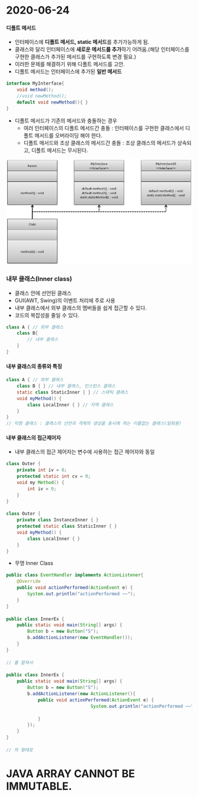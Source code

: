 # 2020-06-24

#### 디폴트 메서드

- 인터페이스에 **디폴트 메서드, static 메서드**를 추가가능하게 됨.
- 클래스와 달리 인터페이스에 **새로운 메서드를 추가**하기 어려움.(해당 인터페이스를 구현한 클래스가 추가된 메서드를 구현하도록 변경 필요.)
- 이러한 문제를 해결하기 위해 디폴트 메서드를 고안.
- 디폴트 메서드는 인터페이스에 추가된 **일반 메서드**

```java
interface MyInterface{
    void method();
    //void newMethod();
    default void newMethod(){ }
}
```

- 디폴트 메서드가 기존의 메서드와 충돌하는 경우
  - 여러 인터페이스의 디폴트 메서드간 충돌 : 인터페이스를 구현한 클래스에서 디폴트 메서드를 오버라이딩 해야 한다.
  - 디폴트 메서드와 조상 클래스의 메서드간 충돌 : 조상 클래스의 메서드가 상속되고, 디폴트 메서드는 무시된다.

![](https://github.com/osk14741/ehrStudy/blob/master/JAVA/img/defaultmethod01.jpg)



### 내부 클래스(Inner class)

- 클래스 안에 선언된 클래스
- GUI(AWT, Swing)의 이벤트 처리에 주로 사용
- 내부 클래스에서 외부 클래스의 멤버들을 쉽게 접근할 수 있다.
- 코드의 복잡성을 줄일 수 있다.

```java
class A { // 외부 클래스
    class B{
        // 내부 클래스
    }
}
```



#### 내부 클래스의 종류와 특징

```java
class A { // 외부 클래스
    class B { } // 내부 클래스, 인스턴스 클래스
    static class StaticInner { } // 스태틱 클래스
	void myMethod() {
        class LocalInner { } // 지역 클래스
    }
}
// 익명 클래스 : 클래스의 선언과 객체의 생성을 동시에 하는 이름없는 클래스(일회용)
```



#### 내부 클래스의 접근제어자

- 내부 클래스의 접근 제어자는 변수에 사용하는 접근 제어자와 동일

```java
class Outer {
    private int iv = 0;
    protected static int cv = 0;
    void my Method() {
        int iv = 0;
    }
}

class Outer {
    private class InstanceInner { }
    protected static class StaticInner { }
    void myMethod() {
        class LocalInner { }
    }
}
```

- 무명 Inner Class

```java
public class EventHandler implements ActionListener{
	@Override
	public void actionPerformed(ActionEvent e) {
		System.out.println("actionPerformed ~~");
	}
}

public class InnerEx {
	public static void main(String[] args) {
		Button b = new Button("S");
		b.addActionListener(new EventHandler());
	}
}

// 를 합쳐서

public class InnerEx {
	public static void main(String[] args) {
		Button b = new Button("S");
		b.addActionListener(new ActionListener(){
			public void actionPerformed(ActionEvent e) {
			                    System.out.println("actionPerformed ~~");
		
			}
		});
	}
}

// 의 형태로
```



# JAVA ARRAY CANNOT BE IMMUTABLE.





